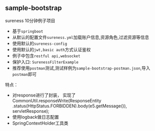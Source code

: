 ## sample-bootstrap  

sureness 10分钟例子项目  

- 基于`springboot`
- 从默认的配置文件`sureness.yml`加载账户信息,资源角色,过滤资源等信息  
- 使用默认的`sureness-config`  
- 使用默认的`jwt,basic auth`方式认证鉴权
- 例子中包含`restful api,websocket`  
- 保护入口: `SurenessFilterExample`  
- 推荐使用`postman`测试,测试样例为`sample-bootstrap-postman.json`,导入`postman`即可  

特点：
- 对response进行了封装， 实现了CommonUtil.responseWrite(ResponseEntity
                                         .status(HttpStatus.FORBIDDEN).body(e5.getMessage()), servletResponse);
- 使用logback做日志配置
- SpringContextHolder工具类

                                      